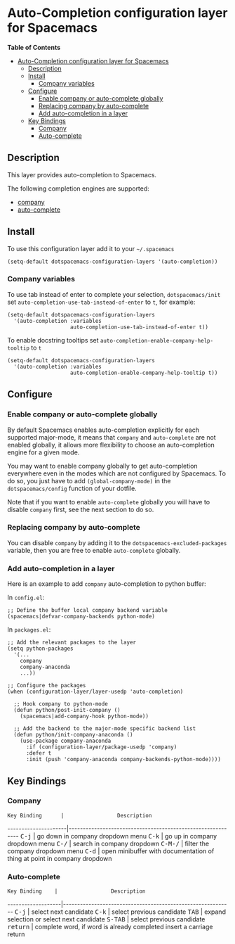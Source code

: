 # Auto-Completion configuration layer for Spacemacs

<!-- markdown-toc start - Don't edit this section. Run M-x markdown-toc/generate-toc again -->
**Table of Contents**

- [Auto-Completion configuration layer for Spacemacs](#auto-completion-configuration-layer-for-spacemacs)
    - [Description](#description)
    - [Install](#install)
        - [Company variables](#company-variables)
    - [Configure](#configure)
        - [Enable company or auto-complete globally](#enable-company-or-auto-complete-globally)
        - [Replacing company by auto-complete](#replacing-company-by-auto-complete)
        - [Add auto-completion in a layer](#add-auto-completion-in-a-layer)
    - [Key Bindings](#key-bindings)
        - [Company](#company)
        - [Auto-complete](#auto-complete)

<!-- markdown-toc end -->

## Description

This layer provides auto-completion to Spacemacs.

The following completion engines are supported:
- [company][]
- [auto-complete][]

## Install

To use this configuration layer add it to your `~/.spacemacs`

```elisp
(setq-default dotspacemacs-configuration-layers '(auto-completion))
```

### Company variables

To use tab instead of enter to complete your selection,
`dotspacemacs/init` set `auto-completion-use-tab-instead-of-enter` to
`t`, for example:

``` elisp
(setq-default dotspacemacs-configuration-layers
  '(auto-completion :variables
                    auto-completion-use-tab-instead-of-enter t))
```

To enable docstring tooltips set `auto-completion-enable-company-help-tooltip`
to `t`

``` elisp
(setq-default dotspacemacs-configuration-layers
  '(auto-completion :variables
                    auto-completion-enable-company-help-tooltip t))
```

## Configure

### Enable company or auto-complete globally

By default Spacemacs enables auto-completion explicitly for each supported
major-mode, it means that `company` and `auto-complete` are not enabled
globally, it allows more flexibility to choose an auto-completion engine
for a given mode.

You may want to enable company globally to get auto-completion
everywhere even in the modes which are not configured by Spacemacs. To do
so, you just have to add `(global-company-mode)` in the
`dotspacemacs/config` function of your dotfile.

Note that if you want to enable `auto-complete` globally you will have to
disable `company` first, see the next section to do so.

### Replacing company by auto-complete

You can disable `company` by adding it to the `dotspacemacs-excluded-packages`
variable, then you are free to enable `auto-complete` globally.

### Add auto-completion in a layer

Here is an example to add `company` auto-completion to python buffer:

In `config.el`:

```elisp
;; Define the buffer local company backend variable
(spacemacs|defvar-company-backends python-mode)
```

In `packages.el`:

```elisp
;; Add the relevant packages to the layer
(setq python-packages
  '(...
    company
    company-anaconda
    ...))

;; Configure the packages
(when (configuration-layer/layer-usedp 'auto-completion)

  ;; Hook company to python-mode
  (defun python/post-init-company ()
    (spacemacs|add-company-hook python-mode))

  ;; Add the backend to the major-mode specific backend list
  (defun python/init-company-anaconda ()
    (use-package company-anaconda
      :if (configuration-layer/package-usedp 'company)
      :defer t
      :init (push 'company-anaconda company-backends-python-mode))))
```

## Key Bindings

### Company

    Key Binding      |                 Description
---------------------|------------------------------------------------------------
<kbd>C-j</kbd>       | go down in company dropdown menu
<kbd>C-k</kbd>       | go up in company dropdown menu
<kbd>C-/</kbd>       | search in company dropdown
<kbd>C-M-/</kbd>     | filter the company dropdown menu
<kbd>C-d</kbd>       | open minibuffer with documentation of thing at point in company dropdown

### Auto-complete
 
    Key Binding    |                 Description
-------------------|------------------------------------------------------------
<kbd>C-j</kbd>     | select next candidate
<kbd>C-k</kbd>     | select previous candidate
<kbd>TAB</kbd>     | expand selection or select next candidate
<kbd>S-TAB</kbd>   | select previous candidate
<kbd>return</kbd>  | complete word, if word is already completed insert a carriage return

[company]: http://company-mode.github.io/
[auto-complete]: http://auto-complete.org/

